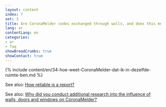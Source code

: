 ```yaml
---
layout: content
index: 7
set: 3
title: Are CoronaMelder codes exchanged through walls, and does this mean I can get a notification? 
lang: ar
contentLang: en
categories:
- ar
- faq
showBreadCrumbs: true
showContact: true
---
```

{% include content/en/34-hoe-weet-CoronaMelder-dat-ik-in-dezelfde-ruimte-ben.md %}

See also: [How reliable is a report?](/ar/faq/17-hoe-betrouwbaar-is-een-melding/)

See also: [Why did you conduct additional research into the influence of walls, doors and windows on CoronaMelder?](/ar/faq/35-waarom-extra-onderzoek-naar-invloed-muren-deuren-en-ramen/)
